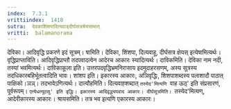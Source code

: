 ```yaml
---
index:  7.3.1
vrittiindex:  1418
sutra:  देवकाशिंशपादित्यवाड्दीर्घसत्रश्रेयसामात्
vritti:  balamanorama 
---
```


देविका। आदिवृद्धि प्रकरणे इदं सूत्रम्। षामिति। देविका, शिंशपा, दित्यवाहू, दीर्घसत्र क्षेयस् इत्येषामित्यर्थः। वृद्धिप्राप्ताविति। आदिवृद्धिप्राप्तौ तदपवादत्वेन आदेरच आकारः स्यादित्यर्थः। दाविकमिति। देविका नाम नदी, तस्यां भवमित्यर्थः। दाविकाकूला इति। उत्तरपदवृद्धिभ्रमनिरासाय इदमुदाहरसणम्, अस्य सूत्रस्य तदधिकारबहिर्भूतत्वादिति भावः। शांशप इति। इकारस्य आकारः, अञिवृद्धिः, शिशपाशब्दस्य पलाशादौ पाठात् पाक्षिको।ञञ्। तदभावेऽणित्यर्थः। दात्यौहमिति। दित्यवाह्शब्दात् `तस्येद'मित्यणि `वाह ऊठ्' इति संप्रसारणं, पूर्वरूपम्। `एत्येधत्यूठसु' इति वृद्धिः। इकारस्य आदिवृद्ध्यपवाद आकारः। दीर्घसूत्रमिति। `तस्येद'मित्यण्, आदेरीकारस्य आकारः। श्रायसमिति। तत्र भव इत्यणि एकारस्य आकारः। 

